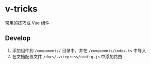 # v-tricks

常用的技巧或 Vue 组件

## Develop

1. 添加组件到 `/components/` 目录中，并在 `/components/index.ts` 中导入
2. 在文档配置文件 `/docs/.vitepress/config.js` 中添加路由
